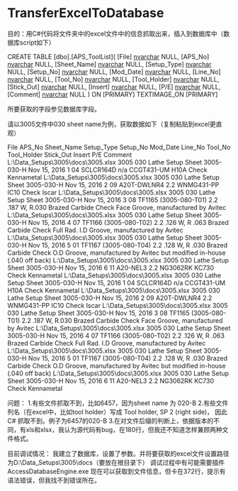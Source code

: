 # TransferExcelToDatabase

目的：用C#代码将文件夹中的excel文件中的信息抓取出来，插入到数据库中（数据库script如下）

CREATE TABLE [dbo].[APS_ToolList](
	[File] [nvarchar](max) NULL,
	[APS_No] [nvarchar](max) NULL,
	[Sheet_Name] [nvarchar](max) NULL,
	[Setup_Type] [nvarchar](max) NULL,
	[Setup_No] [nvarchar](max) NULL,
	[Mod_Date] [nvarchar](max) NULL,
	[Line_No] [nvarchar](max) NULL,
	[Tool_No] [nvarchar](max) NULL,
	[Tool_Holder] [nvarchar](max) NULL,
	[Stick_Out] [nvarchar](max) NULL,
	[Insert] [nvarchar](max) NULL,
	[P/E] [nvarchar](max) NULL,
	[Comment] [nvarchar](max) NULL
) ON [PRIMARY] TEXTIMAGE_ON [PRIMARY]

所要获取的字段参见数据库字段。

请以3005文件中030 sheet name为例，获取数据如下（复制粘贴到excel更直观）

File	APS_No	Sheet_Name	Setup_Type	Setup_No	Mod_Date	Line_No	Tool_No	Tool_Holder	Stick_Out	Insert	P/E	Comment
L:\Data_Setups\3005\docs\3005.xlsx	3005	030	Lathe Setup Sheet	3005-030-H	Nov 15, 2016	1	04	SCLCR164D	n/a	CCGT431-UM H10A	Check	Kennametal
L:\Data_Setups\3005\docs\3005.xlsx	3005	030	Lathe Setup Sheet	3005-030-H	Nov 15, 2016	2	09	A20T-DWLNR4	2.2	WNMG431-PP IC10	Check	Iscar
L:\Data_Setups\3005\docs\3005.xlsx	3005	030	Lathe Setup Sheet	3005-030-H	Nov 15, 2016	3	08	TF1165 (3005-080-T01)	2.2	.187 W, R.030 Brazed Carbide	Check	Face Groove, manufactured by Avitec
L:\Data_Setups\3005\docs\3005.xlsx	3005	030	Lathe Setup Sheet	3005-030-H	Nov 15, 2016	4	07	TF1166 (3005-080-T02)	2.2	.126 W, R .063 Brazed Carbide	Check	Full Rad. I.D Groove, manufactured by Avitec
L:\Data_Setups\3005\docs\3005.xlsx	3005	030	Lathe Setup Sheet	3005-030-H	Nov 15, 2016	5	01	TF1167 (3005-080-T04)	2.2	.128 W, R .030 Brazed Carbide	Check	O.D Groove, manufactured by Avitec but modified in-house (.040 off back)
L:\Data_Setups\3005\docs\3005.xlsx	3005	030	Lathe Setup Sheet	3005-030-H	Nov 15, 2016	6	11	A20-NEL3	2.2	NG3062RK KC730	Check	Kennametal
L:\Data_Setups\3005\docs\3005.xlsx	3005	030	Lathe Setup Sheet	3005-030-H	Nov 15, 2016	1	04	SCLCR164D	n/a	CCGT431-UM H10A	Check	Kennametal
L:\Data_Setups\3005\docs\3005.xlsx	3005	030	Lathe Setup Sheet	3005-030-H	Nov 15, 2016	2	09	A20T-DWLNR4	2.2	WNMG431-PP IC10	Check	Iscar
L:\Data_Setups\3005\docs\3005.xlsx	3005	030	Lathe Setup Sheet	3005-030-H	Nov 15, 2016	3	08	TF1165 (3005-080-T01)	2.2	.187 W, R.030 Brazed Carbide	Check	Face Groove, manufactured by Avitec
L:\Data_Setups\3005\docs\3005.xlsx	3005	030	Lathe Setup Sheet	3005-030-H	Nov 15, 2016	4	07	TF1166 (3005-080-T02)	2.2	.126 W, R .063 Brazed Carbide	Check	Full Rad. I.D Groove, manufactured by Avitec
L:\Data_Setups\3005\docs\3005.xlsx	3005	030	Lathe Setup Sheet	3005-030-H	Nov 15, 2016	5	01	TF1167 (3005-080-T04)	2.2	.128 W, R .030 Brazed Carbide	Check	O.D Groove, manufactured by Avitec but modified in-house (.040 off back)
L:\Data_Setups\3005\docs\3005.xlsx	3005	030	Lathe Setup Sheet	3005-030-H	Nov 15, 2016	6	11	A20-NEL3	2.2	NG3062RK KC730	Check	Kennametal

问题：
1.有些文件抓取不到，比如6457，因为sheet name 为 020-B
2.有些文件列名（在excel中，比如tool holder）写成 Tool holder, SP 2 (right side)， 因此C# 抓取不到。例子为6457的020-B
3.在对文件后缀的判断上，依据版本的不同，有xls和xlsx，我认为源代码有bug，在180行，但我还不知道怎样兼顾两种文件格式。

目前调试情况：
我建立了数据库，设置了参数。并将要获取的excel文件设置路径为D:\Data_Setups\3005\docs（要放在根目录下）
调试过程中有可能需要插件AccessDatabaseEngine.exe
现在可以获取到文件信息，但卡在372行，提示有语法错误，但我找不到错误所在。







